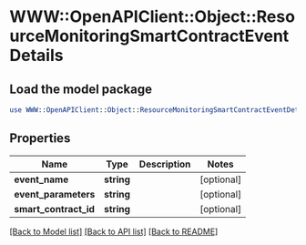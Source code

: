 # WWW::OpenAPIClient::Object::ResourceMonitoringSmartContractEventDetails

## Load the model package
```perl
use WWW::OpenAPIClient::Object::ResourceMonitoringSmartContractEventDetails;
```

## Properties
Name | Type | Description | Notes
------------ | ------------- | ------------- | -------------
**event_name** | **string** |  | [optional] 
**event_parameters** | **string** |  | [optional] 
**smart_contract_id** | **string** |  | [optional] 

[[Back to Model list]](../README.md#documentation-for-models) [[Back to API list]](../README.md#documentation-for-api-endpoints) [[Back to README]](../README.md)


